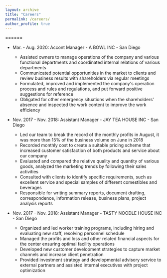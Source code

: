 ```yaml
---
layout: archive
title: "Careers"
permalink: /careers/
author_profile: true
---
```


======
* Mar. - Aug. 2020: Accont Manager - A BOWL INC - San Diego
  * Assisted owners to manage operations of the company and various functional departments and coordinated internal relations of various departments
  * Communicated potential opportunities in the market to clients and review business results with shareholders via regular meetings
  * Formulated, improved and implemented the company's operation process and rules and regulations, and put forward positive suggestions for reference
  * Obligated for other emergency situations when the shareholders' absence and inspected the work content to improve the work efficiency
  
* Nov. 2017 - Nov. 2018: Assistant Manager - JAY TEA HOUSE INC - San Diego
  * Led our team to break the record of the monthly profits in August, it was more than 15% of the business volume on June in 2018
  * Recorded monthly cost to create a suitable pricing scheme that increased customer satisfaction of both products and service about our company
  * Evaluated and compared the relative quality and quantity of various goods, analyzed the marketing trends by following their sales activities
  * Consulted with clients to identify specific requirements, such as excellent service and special samples of different comestibles and beverages
  * Responsible for writing summary reports, document drafting, correspondence, information release, business plans, project analysis reports
  
* Nov. 2017 - Nov. 2018: Assistant Manager - TASTY NOODLE HOUSE INC - San Diego
  * Organized and led worker training programs, including hiring and evaluating new staff, resolving personnel schedule
  * Managed the profits and loss and other related financial aspects for the center ensuring optimal facility operations
  * Developed new customer development strategies to capture market channels and increase client penetration
  * Provided investment strategy and developmental advisory service to external partners and assisted internal executives with project optimization
